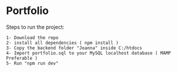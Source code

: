 # Portfolio

Steps to run the project:
```
1- Download the repo
2- install all dependencies ( npm install )
3- Copy the backend folder "Joanna" inside C:/htdocs
4- Import portfolio.sql to your MySQL localhost database ( MAMP Preferable )
5- Run "npm run dev"
```
